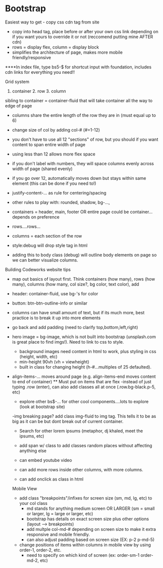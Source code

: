 # Bootstrap
Easiest way to get - copy css cdn tag from site
- copy into head tag, place before or after your own css link depending on if you want yours to override it or not (reccomend putting mine AFTER cdn)
- rows = display flex, column = display block
- simplifies the architecture of page, makes more mobile friendly/responsive

****In index file, type bs5-$ for shortcut input with foundation, includes cdn links for everything you need!!

Grid system
1. container 
     2. row
          3. column

sibling to container = container-fluid that will take container all the way to edge of page
- columns share the entire length of the row they are in (must equal up to 6)
- change size of col by adding col-# (#=1-12)
- you don't have to use all 12 "sections" of row, but you should if you want content to span entire width of page
- using less than 12 allows more flex space
- if you don't label with numbers, they will space columns evenly across width of page (shared evenly)
- if you go over 12, automatically moves down but stays within same element (this can be done if you need to!)
- justify-content-... as rule for centering/spacing
- other rules to play with: rounded, shadow, bg-...,
- containers = header, main, footer OR entire page could be container... depends on preference
- rows....rows...
- columns = each section of the row

- style:debug will drop style tag in html 
- adding this to body class (debug) will outline body elements on page so we can better visualize columns.

Building Codeworks website tips
- map out basics of layout first. Think containers (how many), rows (how many), columns (how many, col size?, bg color, text color), add 
- header: container-fluid, use bg-'s for color
- button: btn-btn-outline-info or similar
- columns can have small amount of text, but if its much more, best practice is to break it up into more elements
- go back and add padding (need to clarify top,bottom,left,right)
- hero image = bg-image, which is not built into bootstrap (unsplash.com is great place to find imgs!). Need to link to css to style.
  - background images need content in html to work, plus styling in css (height, width, etc)
  - min-height 90vh (vh = viewheight)
  - built in class for changing height (h-#...multiples of 25 defaulted).
- align-items-... moves around page (e.g. align-items-end moves content to end of container)
  ** Must put on items that are flex
  -instead of just typing .row (enter), can also add classes all at once (.row.bg-black.p-5, etc)
  - explore other bs$-... for other cool components....lots to explore (look at bootstrap site)

  -img breaking page? add class img-fluid to img tag. This tells it to be as big as it can be but dont break out of current container.
  - Search for other lorem ipsums (metaphor, dj khaled, meet the ipsums, etc)
  - add span w/ class to add classes random places without affecting anything else
  - can embed youtube video

  - can add more rows inside other columns, with more columns.
  - can add onclick as class in html

  Mobile View
    - add class "breakpoints"/infixes for screen size (sm, md, lg, etc) to your col class
      - md stands for anything medium screen OR LARGER (sm = small or larger, lg = large or larger, etc)
      - bootstrap has details on exact screen size plus other options (layout --> breakpoints)
      - add multple col-md-# depending on screen size to make it extra responsive and mobile friendly.
      - can also adjust padding based on screen size (EX: p-2 p-md-5)
    - change positions of items within columns in mobile view by using order-1, order-2, etc.
      - need to specify on which kind of screen (ex: order-sm-1 order-md-2, etc)